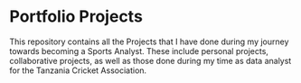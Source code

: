 # Portfolio Projects

This repository contains all the Projects that I have done during my journey towards becoming a Sports Analyst. 
These include personal projects, collaborative projects, as well as those done during my time as data analyst for the Tanzania Cricket Association.
